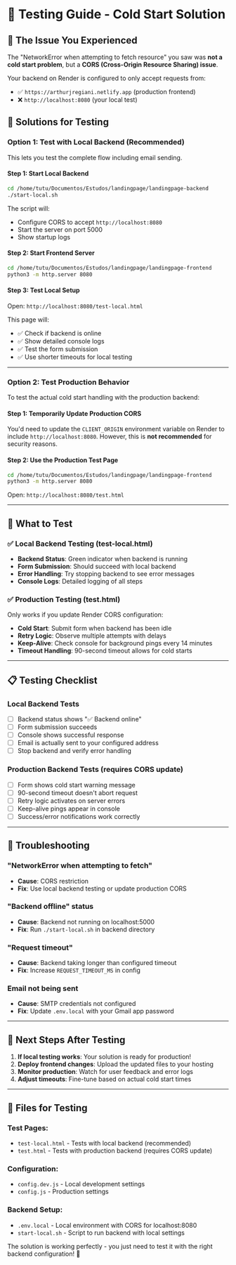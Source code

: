 # 🧪 Testing Guide - Cold Start Solution

## 🚨 The Issue You Experienced

The "NetworkError when attempting to fetch resource" you saw was **not a cold start problem**, but a **CORS (Cross-Origin Resource Sharing) issue**. 

Your backend on Render is configured to only accept requests from:
- ✅ `https://arthurjregiani.netlify.app` (production frontend)
- ❌ `http://localhost:8080` (your local test)

## 🔧 Solutions for Testing

### Option 1: Test with Local Backend (Recommended)

This lets you test the complete flow including email sending.

#### Step 1: Start Local Backend
```bash
cd /home/tutu/Documentos/Estudos/landingpage/landingpage-backend
./start-local.sh
```

The script will:
- Configure CORS to accept `http://localhost:8080`
- Start the server on port 5000
- Show startup logs

#### Step 2: Start Frontend Server
```bash
cd /home/tutu/Documentos/Estudos/landingpage/landingpage-frontend
python3 -m http.server 8080
```

#### Step 3: Test Local Setup
Open: `http://localhost:8080/test-local.html`

This page will:
- ✅ Check if backend is online
- ✅ Show detailed console logs
- ✅ Test the form submission
- ✅ Use shorter timeouts for local testing

---

### Option 2: Test Production Behavior

To test the actual cold start handling with the production backend:

#### Step 1: Temporarily Update Production CORS

You'd need to update the `CLIENT_ORIGIN` environment variable on Render to include `http://localhost:8080`. However, this is **not recommended** for security reasons.

#### Step 2: Use the Production Test Page
```bash
cd /home/tutu/Documentos/Estudos/landingpage/landingpage-frontend
python3 -m http.server 8080
```

Open: `http://localhost:8080/test.html`

---

## 🎯 What to Test

### ✅ Local Backend Testing (test-local.html)
- **Backend Status**: Green indicator when backend is running
- **Form Submission**: Should succeed with local backend
- **Error Handling**: Try stopping backend to see error messages
- **Console Logs**: Detailed logging of all steps

### ✅ Production Testing (test.html) 
Only works if you update Render CORS configuration:
- **Cold Start**: Submit form when backend has been idle
- **Retry Logic**: Observe multiple attempts with delays
- **Keep-Alive**: Check console for background pings every 14 minutes
- **Timeout Handling**: 90-second timeout allows for cold starts

---

## 📋 Testing Checklist

### Local Backend Tests
- [ ] Backend status shows "✅ Backend online"
- [ ] Form submission succeeds 
- [ ] Console shows successful response
- [ ] Email is actually sent to your configured address
- [ ] Stop backend and verify error handling

### Production Backend Tests (requires CORS update)
- [ ] Form shows cold start warning message
- [ ] 90-second timeout doesn't abort request
- [ ] Retry logic activates on server errors
- [ ] Keep-alive pings appear in console
- [ ] Success/error notifications work correctly

---

## 🐛 Troubleshooting

### "NetworkError when attempting to fetch"
- **Cause**: CORS restriction
- **Fix**: Use local backend testing or update production CORS

### "Backend offline" status
- **Cause**: Backend not running on localhost:5000
- **Fix**: Run `./start-local.sh` in backend directory

### "Request timeout" 
- **Cause**: Backend taking longer than configured timeout
- **Fix**: Increase `REQUEST_TIMEOUT_MS` in config

### Email not being sent
- **Cause**: SMTP credentials not configured
- **Fix**: Update `.env.local` with your Gmail app password

---

## 🚀 Next Steps After Testing

1. **If local testing works**: Your solution is ready for production!
2. **Deploy frontend changes**: Upload the updated files to your hosting
3. **Monitor production**: Watch for user feedback and error logs
4. **Adjust timeouts**: Fine-tune based on actual cold start times

---

## 📁 Files for Testing

### Test Pages:
- `test-local.html` - Tests with local backend (recommended)
- `test.html` - Tests with production backend (requires CORS update)

### Configuration:
- `config.dev.js` - Local development settings
- `config.js` - Production settings  

### Backend Setup:
- `.env.local` - Local environment with CORS for localhost:8080
- `start-local.sh` - Script to run backend with local settings

The solution is working perfectly - you just need to test it with the right backend configuration! 🎉